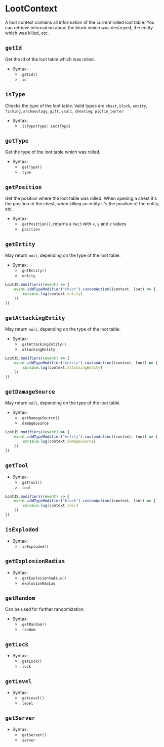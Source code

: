 # LootContext

A loot context contains all information of the current rolled loot table. You can retrieve information about the block which was destroyed, the entity which was killed, etc.

## `getId`

Get the id of the loot table which was rolled.

-   Syntax:
    -   `.getId()`
    -   `.id`

## `isType`

Checks the type of the loot table. Valid types are `chest`, `block`, `entity`, `fishing`, `archaeology`, `gift`, `vault`, `shearing`, `piglin_barter`

-   Syntax:
    -   `.isType(type: LootType)`

## `getType`

Get the type of the loot table which was rolled.

-   Syntax:
    -   `.getType()`
    -   `.type`

## `getPosition`

Get the position where the loot table was rolled. When opening a chest it's the position of the chest, when killing an entity it's the position of the entity, etc.

-   Syntax:
    -   `.getPosition()`, returns a `Vec3` with `x`, `y` and `z` values
    -   `.position`

## `getEntity`

May return `null`, depending on the type of the loot table.

-   Syntax:
    -   `.getEntity()`
    -   `.entity`

```js
LootJS.modifiers((event) => {
    event.addTypeModifier("chest").customAction((context, loot) => {
        console.log(context.entity)
    })
})
```

## `getAttackingEntity`

May return `null`, depending on the type of the loot table.

-   Syntax:
    -   `.getAttackingEntity()`
    -   `.attackingEntity`

```js
LootJS.modifiers((event) => {
    event.addTypeModifier("entity").customAction((context, loot) => {
        console.log(context.attackingEntity)
    })
})
```

## `getDamageSource`

May return `null`, depending on the type of the loot table.

-   Syntax:
    -   `.getDamageSource()`
    -   `.damageSource`

```js
LootJS.modifiers((event) => {
    event.addTypeModifier("entity").customAction((context, loot) => {
        console.log(context.damageSource)
    })
})
```

## `getTool`

-   Syntax:
    -   `.getTool()`
    -   `.tool`

```js
LootJS.modifiers((event) => {
    event.addTypeModifier("block").customAction((context, loot) => {
        console.log(context.tool)
    })
})
```

## `isExploded`

-   Syntax:
    -   `.isExploded()`

## `getExplosionRadius`

-   Syntax:
    -   `.getExplosionRadius()`
    -   `.explosionRadius`

## `getRandom`

Can be used for further randomization.

-   Syntax:
    -   `.getRandom()`
    -   `.random`

## `getLuck`

-   Syntax:
    -   `.getLuck()`
    -   `.luck`

## `getLevel`

-   Syntax:
    -   `.getLevel()`
    -   `.level`

## `getServer`

-   Syntax:
    -   `.getServer()`
    -   `.server`
